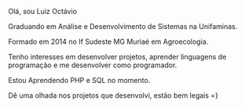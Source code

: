 Olá, sou Luiz Octávio

Graduando em Análise e Desenvolvimento de Sistemas na Unifaminas.

Formado em 2014 no If Sudeste MG Muriaé em Agroecologia.

Tenho interesses em desenvolver projetos, aprender linguagens de programação e me desenvolver como programador.

Estou Aprendendo PHP e SQL no momento.

Dê uma olhada nos projetos que desenvolvi, estão bem legais =}


<!---
LuizOct/LuizOct is a ✨ special ✨ repository because its `README.md` (this file) appears on your GitHub profile.
You can click the Preview link to take a look at your changes.
--->
